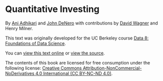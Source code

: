 # Quantitative Investing

By [Ani Adhikari](http://statistics.berkeley.edu/people/ani-adhikari) and [John DeNero](http://denero.org)
with contributions by [David Wagner](https://www.cs.berkeley.edu/~daw/) and Henry Milner.

This text was originally developed for the UC Berkeley course [Data 8: Foundations of Data Science][data8].

You can [view this text online][ghpages] or [view the source][source].

[data8]: http://data8.org/
[ghpages]: https://inferentialthinking.com
[source]: https://github.com/data-8/textbook

The contents of this book are licensed for free consumption under the following license:
[Creative Commons Attribution-NonCommercial-NoDerivatives 4.0 International (CC BY-NC-ND 4.0)](https://creativecommons.org/licenses/by-nc-nd/4.0/).
